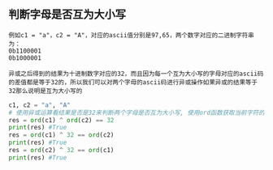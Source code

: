 


## 判断字母是否互为大小写
    例如c1 = "a"，c2 = "A"，对应的ascii值分别是97,65，两个数字对应的二进制字符串为：
    0b1100001
    0b1000001

    异或之后得到的结果为十进制数字对应的32，而且因为每一个互为大小写的字母对应的ascii码的差值都是等于32的，所以我们可以对两个字母的ascii码进行异或操作如果异或的结果等于32那么说明是互为大小写的

```python
c1, c2 = "a", "A"
# 使用异或运算看结果是否是32来判断两个字母是否互为大小写, 使用ord函数获取当前字符的ascii值
res = ord(c1) ^ ord(c2) == 32
print(res) #True
res = ord(c1) ^ 32 == ord(c2)
print(res) #True
res = ord(c2) ^ 32 == ord(c1)
print(res) #True
```




